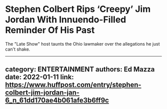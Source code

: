 # Stephen Colbert Rips ‘Creepy’ Jim Jordan With Innuendo-Filled Reminder Of His Past

The "Late Show" host taunts the Ohio lawmaker over the allegations he just can't shake.

---
category: ENTERTAINMENT
authors: Ed Mazza
date: 2022-01-11
link: https://www.huffpost.com/entry/stephen-colbert-jim-jordan-jan-6_n_61dd170ae4b061afe3b6ff9c
---
